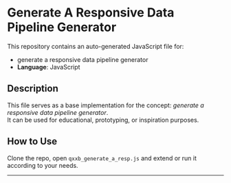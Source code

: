 # Generate A Responsive Data Pipeline Generator

This repository contains an auto-generated JavaScript file for:

- generate a responsive data pipeline generator
- **Language**: JavaScript

## Description

This file serves as a base implementation for the concept: *generate a responsive data pipeline generator*.  
It can be used for educational, prototyping, or inspiration purposes.

## How to Use

Clone the repo, open `qxxb_generate_a_resp.js` and extend or run it according to your needs.

---


